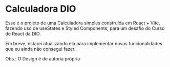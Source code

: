 # Calculadora DIO

Esse é o projeto de uma Calculadora simples construída em React + Vite, fazendo uso de useStates e Styled Components, para um desafio do Curso de React da DIO.

Em breve, estarei atualizando ela para implementar novas funcionalidades que eu ainda não consegui fazer.

Obs.: O Design é de autoria própria